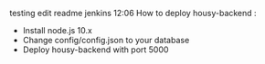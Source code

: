 testing edit readme jenkins 12:06
How to deploy housy-backend :
- Install node.js 10.x
- Change config/config.json to your database
- Deploy housy-backend with port 5000
